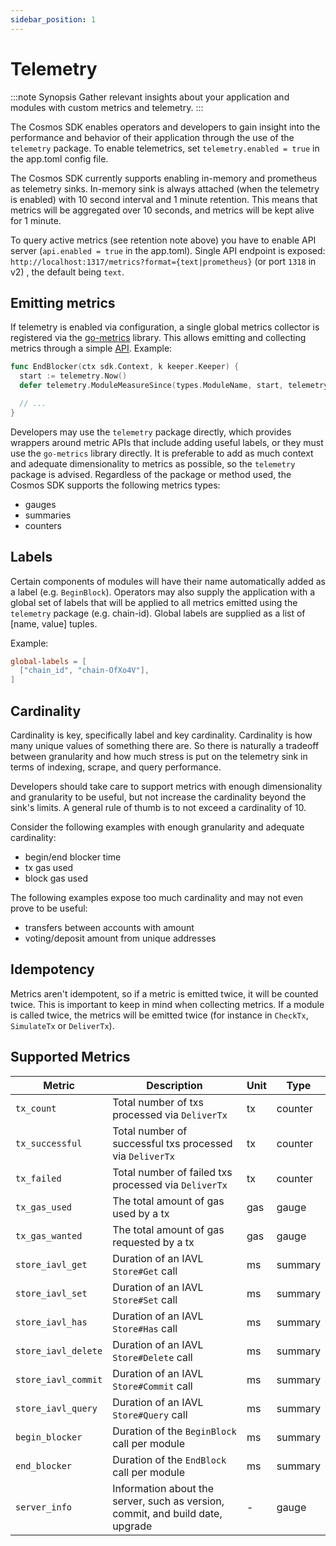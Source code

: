 ```yaml
---
sidebar_position: 1
---
```


# Telemetry

:::note Synopsis
Gather relevant insights about your application and modules with custom metrics and telemetry.
:::

The Cosmos SDK enables operators and developers to gain insight into the performance and behavior of
their application through the use of the `telemetry` package. To enable telemetrics, set `telemetry.enabled = true` in the app.toml config file.

The Cosmos SDK currently supports enabling in-memory and prometheus as telemetry sinks. In-memory sink is always attached (when the telemetry is enabled) with 10 second interval and 1 minute retention. This means that metrics will be aggregated over 10 seconds, and metrics will be kept alive for 1 minute.

To query active metrics (see retention note above) you have to enable API server (`api.enabled = true` in the app.toml). Single API endpoint is exposed: `http://localhost:1317/metrics?format={text|prometheus}` (or port `1318` in v2) , the default being `text`.

## Emitting metrics

If telemetry is enabled via configuration, a single global metrics collector is registered via the
[go-metrics](https://github.com/hashicorp/go-metrics) library. This allows emitting and collecting
metrics through a simple [API](https://github.com/cosmos/cosmos-sdk/blob/v0.52.0-beta.2/telemetry/wrapper.go). Example:

```go
func EndBlocker(ctx sdk.Context, k keeper.Keeper) {
  start := telemetry.Now()
  defer telemetry.ModuleMeasureSince(types.ModuleName, start, telemetry.MetricKeyEndBlocker)

  // ...
}
```

Developers may use the `telemetry` package directly, which provides wrappers around metric APIs
that include adding useful labels, or they must use the `go-metrics` library directly. It is preferable
to add as much context and adequate dimensionality to metrics as possible, so the `telemetry` package
is advised. Regardless of the package or method used, the Cosmos SDK supports the following metrics
types:

* gauges
* summaries
* counters

## Labels

Certain components of modules will have their name automatically added as a label (e.g. `BeginBlock`).
Operators may also supply the application with a global set of labels that will be applied to all
metrics emitted using the `telemetry` package (e.g. chain-id). Global labels are supplied as a list
of [name, value] tuples.

Example:

```toml
global-labels = [
  ["chain_id", "chain-OfXo4V"],
]
```

## Cardinality

Cardinality is key, specifically label and key cardinality. Cardinality is how many unique values of
something there are. So there is naturally a tradeoff between granularity and how much stress is put
on the telemetry sink in terms of indexing, scrape, and query performance.

Developers should take care to support metrics with enough dimensionality and granularity to be
useful, but not increase the cardinality beyond the sink's limits. A general rule of thumb is to not
exceed a cardinality of 10.

Consider the following examples with enough granularity and adequate cardinality:

* begin/end blocker time
* tx gas used
* block gas used

The following examples expose too much cardinality and may not even prove to be useful:

* transfers between accounts with amount
* voting/deposit amount from unique addresses

## Idempotency

Metrics aren't idempotent, so if a metric is emitted twice, it will be counted twice.
This is important to keep in mind when collecting metrics. If a module is called twice, the metrics will be emitted twice (for instance in `CheckTx`, `SimulateTx` or `DeliverTx`).

## Supported Metrics

| Metric              | Description                                                                    | Unit | Type    |
| ------------------- | ------------------------------------------------------------------------------ | ---- | ------- |
| `tx_count`          | Total number of txs processed via `DeliverTx`                                  | tx   | counter |
| `tx_successful`     | Total number of successful txs processed via `DeliverTx`                       | tx   | counter |
| `tx_failed`         | Total number of failed txs processed via `DeliverTx`                           | tx   | counter |
| `tx_gas_used`       | The total amount of gas used by a tx                                           | gas  | gauge   |
| `tx_gas_wanted`     | The total amount of gas requested by a tx                                      | gas  | gauge   |
| `store_iavl_get`    | Duration of an IAVL `Store#Get` call                                           | ms   | summary |
| `store_iavl_set`    | Duration of an IAVL `Store#Set` call                                           | ms   | summary |
| `store_iavl_has`    | Duration of an IAVL `Store#Has` call                                           | ms   | summary |
| `store_iavl_delete` | Duration of an IAVL `Store#Delete` call                                        | ms   | summary |
| `store_iavl_commit` | Duration of an IAVL `Store#Commit` call                                        | ms   | summary |
| `store_iavl_query`  | Duration of an IAVL `Store#Query` call                                         | ms   | summary |
| `begin_blocker`     | Duration of the `BeginBlock` call per module                                   | ms   | summary |
| `end_blocker`       | Duration of the `EndBlock` call per module                                     | ms   | summary |
| `server_info`       | Information about the server, such as version, commit, and build date, upgrade | -    | gauge   |
